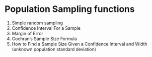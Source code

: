 # Population Sampling functions
  1. Simple random sampling
  2. Confidence Interval For a Sample
  3. Margin of Error
  4. Cochran’s Sample Size Formula
  5. How to Find a Sample Size Given a Confidence Interval and Width (unknown population standard deviation)
